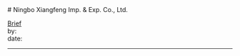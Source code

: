 <link rel="stylesheet" type="text/css" href="../../assets/style.css"># Ningbo Xiangfeng Imp. & Exp. Co., Ltd.

[comment]: <> (Add/Remove information below as you want)[comment]: <> (Markdown cheatsheet: https://github.com/adam-p/markdown-here/wiki/Markdown-Cheatsheet)[Brief](Brief.md)  by:  date:  ---[comment]: <> (Add your content here)